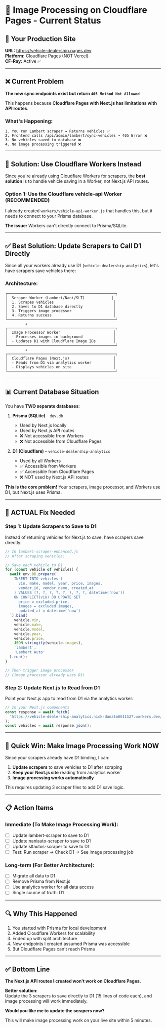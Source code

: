 # 🎯 Image Processing on Cloudflare Pages - Current Status

## 📍 Your Production Site
**URL:** https://vehicle-dealership.pages.dev  
**Platform:** Cloudflare Pages (NOT Vercel)  
**CF-Ray:** Active ✅

---

## ❌ Current Problem

**The new sync endpoints exist but return `405 Method Not Allowed`**

This happens because **Cloudflare Pages with Next.js has limitations with API routes**.

### What's Happening:
```
1. You run Lambert scraper → Returns vehicles ✅
2. Frontend calls /api/admin/lambert/sync-vehicles → 405 Error ❌
3. No vehicles saved to database ❌
4. No image processing triggered ❌
```

---

## 🔧 Solution: Use Cloudflare Workers Instead

Since you're already using Cloudflare Workers for scrapers, the **best solution** is to handle vehicle saving in a Worker, not Next.js API routes.

### Option 1: Use the Cloudflare vehicle-api Worker (RECOMMENDED)

I already created `workers/vehicle-api-worker.js` that handles this, but it needs to connect to your Prisma database.

**The issue:** Workers can't directly connect to Prisma/SQLite.

---

## ✅ Best Solution: Update Scrapers to Call D1 Directly

Since all your workers already use D1 (`vehicle-dealership-analytics`), let's have scrapers save vehicles there:

### Architecture:
```
┌─────────────────────────────────────────────────┐
│  Scraper Worker (Lambert/Nani/SLT)            │
│  1. Scrapes vehicles                           │
│  2. Saves to D1 database directly              │
│  3. Triggers image processor                   │
│  4. Returns success                            │
└─────────────────────────────────────────────────┘
         ↓
┌─────────────────────────────────────────────────┐
│  Image Processor Worker                        │
│  - Processes images in background              │
│  - Updates D1 with Cloudflare Image IDs        │
└─────────────────────────────────────────────────┘
         ↓
┌─────────────────────────────────────────────────┐
│  Cloudflare Pages (Next.js)                    │
│  - Reads from D1 via analytics worker          │
│  - Displays vehicles on site                   │
└─────────────────────────────────────────────────┘
```

---

## 📊 Current Database Situation

You have **TWO separate databases**:

1. **Prisma (SQLite)** - `dev.db`
   - Used by Next.js locally
   - Used by Next.js API routes
   - ❌ Not accessible from Workers
   - ❌ Not accessible from Cloudflare Pages

2. **D1 (Cloudflare)** - `vehicle-dealership-analytics`
   - Used by all Workers
   - ✅ Accessible from Workers
   - ✅ Accessible from Cloudflare Pages
   - ❌ NOT used by Next.js API routes

**This is the core problem!** Your scrapers, image processor, and Workers use D1, but Next.js uses Prisma.

---

## 🎯 ACTUAL Fix Needed

### Step 1: Update Scrapers to Save to D1

Instead of returning vehicles for Next.js to save, have scrapers save directly:

```javascript
// In lambert-scraper-enhanced.js
// After scraping vehicles:

// Save each vehicle to D1
for (const vehicle of vehicles) {
  await env.DB.prepare(`
    INSERT INTO vehicles (
      vin, make, model, year, price, images, 
      vendor_id, vendor_name, created_at
    ) VALUES (?, ?, ?, ?, ?, ?, ?, ?, datetime('now'))
    ON CONFLICT(vin) DO UPDATE SET
      price = excluded.price,
      images = excluded.images,
      updated_at = datetime('now')
  `).bind(
    vehicle.vin,
    vehicle.make,
    vehicle.model,
    vehicle.year,
    vehicle.price,
    JSON.stringify(vehicle.images),
    'lambert',
    'Lambert Auto'
  ).run();
}

// Then trigger image processor
// (image processor already uses D1)
```

### Step 2: Update Next.js to Read from D1

Point your Next.js app to read from D1 via the analytics worker:

```typescript
// In your Next.js components
const response = await fetch(
  'https://vehicle-dealership-analytics.nick-damato0011527.workers.dev/api/vehicles'
);
const vehicles = await response.json();
```

---

## 🚀 Quick Win: Make Image Processing Work NOW

Since your scrapers already have D1 binding, I can:

1. **Update scrapers** to save vehicles to D1 after scraping
2. **Keep your Next.js site** reading from analytics worker
3. **Image processing works automatically**

This requires updating 3 scraper files to add D1 save logic.

---

## 📋 Action Items

### Immediate (To Make Image Processing Work):
- [ ] Update lambert-scraper to save to D1
- [ ] Update naniauto-scraper to save to D1  
- [ ] Update sltautos-scraper to save to D1
- [ ] Test: Run scraper → Check D1 → See image processing job

### Long-term (For Better Architecture):
- [ ] Migrate all data to D1
- [ ] Remove Prisma from Next.js
- [ ] Use analytics worker for all data access
- [ ] Single source of truth: D1

---

## 🔍 Why This Happened

1. You started with Prisma for local development
2. Added Cloudflare Workers for scalability
3. Ended up with split architecture
4. New endpoints I created assumed Prisma was accessible
5. But Cloudflare Pages can't reach Prisma

---

## ✅ Bottom Line

**The Next.js API routes I created won't work on Cloudflare Pages.**

**Better solution:**  
Update the 3 scrapers to save directly to D1 (15 lines of code each), and image processing will work immediately.

**Would you like me to update the scrapers now?**

This will make image processing work on your live site within 5 minutes.
